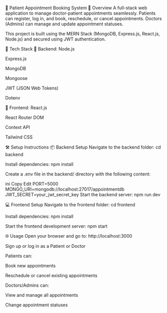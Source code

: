 🏥 Patient Appointment Booking System
📖 Overview
A full-stack web application to manage doctor-patient appointments seamlessly. Patients can register, log in, and book, reschedule, or cancel appointments. Doctors (Admins) can manage and update appointment statuses.

This project is built using the MERN Stack (MongoDB, Express.js, React.js, Node.js) and secured using JWT authentication.

🚀 Tech Stack
🔧 Backend:
Node.js

Express.js

MongoDB

Mongoose

JWT (JSON Web Tokens)

Dotenv

🎨 Frontend:
React.js

React Router DOM

Context API

Tailwind CSS

🛠️ Setup Instructions
📦 Backend Setup
Navigate to the backend folder:
cd backend

Install dependencies:
npm install

Create a .env file in the backend/ directory with the following content:

ini
Copy
Edit
PORT=5000
MONGO_URI=mongodb://localhost:27017/appointmentdb
JWT_SECRET=your_jwt_secret_key
Start the backend server:
npm run dev

💻 Frontend Setup
Navigate to the frontend folder:
cd frontend

Install dependencies:
npm install

Start the frontend development server:
npm start

🌐 Usage
Open your browser and go to: http://localhost:3000

Sign up or log in as a Patient or Doctor

Patients can:

Book new appointments

Reschedule or cancel existing appointments

Doctors/Admins can:

View and manage all appointments

Change appointment statuses

